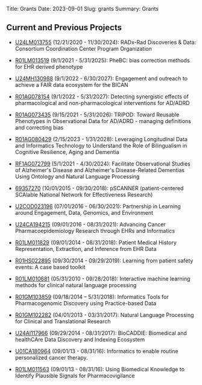 Title: Grants
Date: 2023-09-01
Slug: grants
Summary: Grants

## Current and Previous Projects

- [U24LM013755](https://reporter.nih.gov/project-details/10854683) (12/21/2020 - 11/30/2024): RADx-Rad Discoveries & Data: Consortium Coordination Center Program Organization


- [R01LM013519](https://reporter.nih.gov/project-details/10839649) (9/1/2021 - 5/31/2025): PheBC: bias correction methods for EHR derived phenotype


- [U24MH130988](https://reporter.nih.gov/project-details/10695226) (9/1/2022 - 6/30/2027): Engagement and outreach to achieve a FAIR data ecosystem for the BICAN


- [R01AG078154](https://reporter.nih.gov/project-details/10689949) (9/1/2022 - 5/31/2027): Detecting synergistic effects of pharmacological and non-pharmacological interventions for AD/ADRD


- [R01AG073435](https://reporter.nih.gov/project-details/10642888) (9/15/2021 - 5/31/2026): TRiPOD: Toward Reusable Phenotypes in Observational Data for AD/ADRD - managing definitions and correcting bias


- [R01AG080429](https://reporter.nih.gov/project-details/10583170) (2/15/2023 - 1/31/2028): Leveraging Longitudinal Data and Informatics Technology to Understand the Role of Bilingualism in Cognitive Resilience, Aging and Dementia


- [RF1AG072799](https://reporter.nih.gov/project-details/10235325) (5/1/2021 - 4/30/2024): Facilitate Observational Studies of Alzheimer's Disease and Alzheimer's Disease-Related Dementias Using Ontology and Natural Language Processing

- [69357270](https://pscanner.ucsd.edu/) (10/01/2015 - 09/30/2018): pSCANNER (patient-centered SCAlable National Network for Effectiveness Research)


- [U2COD023196](https://reporter.nih.gov/project-details/9788022) (07/01/2016 - 06/30/2021): Partnership in Learning around Engagement, Data, Genomics, and Environment


- [U24CA194215](https://reporter.nih.gov/project-details/9994228) (09/01/2016 - 08/31/2021): Advancing Cancer Pharmacoepidemiology Research through EHRs and Informatics


- [R01LM011829](https://reporter.nih.gov/project-details/9534182) (09/01/2014 - 08/31/2018): Patient Medical History Representation, Extraction, and Inference from EHR Data


- [R01HS022895](https://reporter.nih.gov/project-details/9352770) (09/30/2014 - 09/29/2019): Learning from patient safety events: A case based toolkit


- [R01LM010681](https://reporter.nih.gov/project-details/8077875) (05/31/2010 - 09/28/2018): Interactive machine learning methods for clinical natural language processing


- [R01GM103859](https://reporter.nih.gov/project-details/8629996) (09/18/2014 – 5/31/2018): Informatics Tools for Pharmacogenomic Discovery using Practice-based Data


- [R01GM102282](https://reporter.nih.gov/project-details/8640959) (04/01/2013 - 03/31/2017): Natural Language Processing for Clinical and Translational Research


- [U24AI117966](https://reporter.nih.gov/project-details/8819270) (09/29/2014 - 08/31/2017): BioCADDIE: Biomedical and healthCAre Data Discovery and Indexing Ecosystem


- [U01CA180964](https://reporter.nih.gov/project-details/8904309) (09/01/13 - 08/31/16): Informatics to enable routine personalized cancer therapy. 


- [R01LM011563](https://reporter.nih.gov/project-details/8727094) (09/01/13 - 08/31/16): Using Biomedical Knowledge to Identify Plausible Signals for Pharmacovigilance

